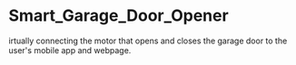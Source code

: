 # Smart_Garage_Door_Opener
irtually connecting the motor that opens and closes the garage door to the user's mobile app and webpage.
